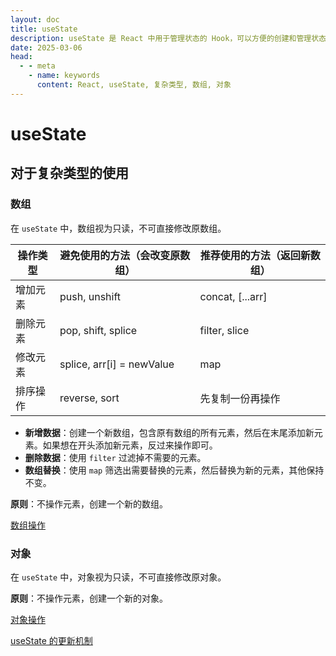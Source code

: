 ```yaml
---
layout: doc
title: useState
description: useState 是 React 中用于管理状态的 Hook，可以方便的创建和管理状态。
date: 2025-03-06
head:
  - - meta
    - name: keywords
      content: React, useState, 复杂类型, 数组, 对象
---
```


# useState

## 对于复杂类型的使用

### 数组

在 `useState` 中，数组视为只读，不可直接修改原数组。

| 操作类型 | 避免使用的方法（会改变原数组） | 推荐使用的方法（返回新数组） |
| -------- | ------------------------------ | ---------------------------- |
| 增加元素 | push, unshift                  | concat, [...arr]             |
| 删除元素 | pop, shift, splice             | filter, slice                |
| 修改元素 | splice, arr[i] = newValue      | map                          |
| 排序操作 | reverse, sort                  | 先复制一份再操作             |

- **新增数据**：创建一个新数组，包含原有数组的所有元素，然后在末尾添加新元素。如果想在开头添加新元素，反过来操作即可。
- **删除数据**：使用 `filter` 过滤掉不需要的元素。
- **数组替换**：使用 `map` 筛选出需要替换的元素，然后替换为新的元素，其他保持不变。

**原则**：不操作元素，创建一个新的数组。

[数组操作](https://github.com/capykyo/react-demo/blob/hooks/src/compoments/TypeOperations/Arr.tsx)

### 对象

在 `useState` 中，对象视为只读，不可直接修改原对象。

**原则**：不操作元素，创建一个新的对象。

[对象操作](https://github.com/capykyo/react-demo/blob/hooks/src/compoments/TypeOperations/Object.tsx)

[useState 的更新机制](https://github.com/capykyo/react-demo/blob/hooks/src/compoments/TypeOperations/UseStateUpdate.tsx)
